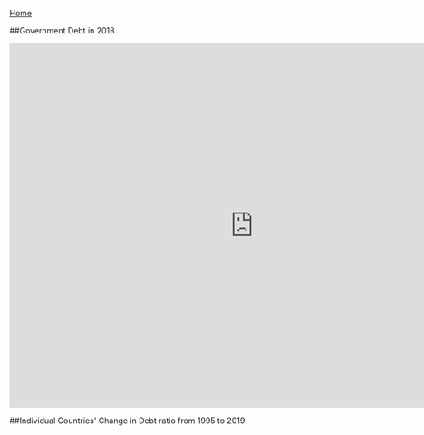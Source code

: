 [Home](/README.md)

##Government Debt in 2018
<iframe src="https://data.oecd.org/chart/61IP" width="860" height="645" style="border: 0" mozallowfullscreen="true" webkitallowfullscreen="true" allowfullscreen="true"><a href="https://data.oecd.org/chart/61IP" target="_blank">OECD Chart: General government debt, Total, % of GDP, Annual, 2018</a></iframe>

##Individual Countries' Change in Debt ratio from 1995 to 2019
<div class="flourish-embed flourish-chart" data-src="visualisation/3180907" data-url="https://flo.uri.sh/visualisation/3180907/embed"><script src="https://public.flourish.studio/resources/embed.js"></script></div>
